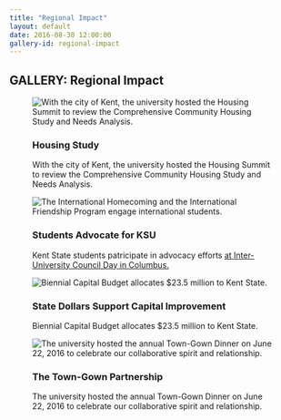 ```yaml
---
title: "Regional Impact"
layout: default
date: 2016-08-30 12:00:00
gallery-id: regional-impact
---
```


<div class="section-default">
<!--<?php include("../patterns/partials/close-button.html") ?>-->
	<div class="inner-wrapper">
		<h2 class="gallery-title"><span>GALLERY:</span> Regional Impact</h2>
		<section id="gallery" class="gallery owl-carousel">
			<figure class="gallery__item">
			  <img class="gallery__item__image" src="{{ site.url }}/assets/img/gallery/crop/housingsummit.jpg" alt="With the city of Kent, the university hosted the Housing Summit to review the Comprehensive Community Housing Study and Needs Analysis." />
			  <figcaption>
			    <h3 class="gallery-caption__title">Housing Study</h3>
			    <p class="gallery-caption__description">With the city of Kent, the university hosted the Housing Summit to review the Comprehensive Community Housing Study and Needs Analysis.</p>
			  </figcaption>
			</figure>
			<figure class="gallery__item">
			  <img class="gallery__item__image" src="{{ site.url }}/assets/img/gallery/crop/iuc.jpg" alt="The International Homecoming and the International Friendship Program engage international students." />
			  <figcaption>
			    <h3 class="gallery-caption__title">Students Advocate for KSU</h3>
			    <p class="gallery-caption__description">Kent State students patricipate in advocacy efforts <a href="http://kent.meritpages.com/achievements/Inter-University-Council-Student-Advocacy-Day-at-the-Ohio-Statehouse-/60114"> at Inter-University Council Day in Columbus.</a></p>
			  </figcaption>
			  </figure>
			  <figure class="gallery__item">
			    <img class="gallery__item__image" src="{{ site.url }}/assets/img/gallery/crop/fixed.jpg" alt="Biennial Capital Budget allocates $23.5 million to Kent State." />
			    <figcaption>
			      <h3 class="gallery-caption__title">State Dollars Support Capital Improvement</h3>
			      <p class="gallery-caption__description">Biennial Capital Budget allocates $23.5 million to Kent State.</p>
			    </figcaption>
			  </figure>
			  <figure class="gallery__item">
			    <img class="gallery__item__image" src="{{ site.url }}/assets/img/gallery/crop/towngown.jpg" alt="The university hosted the annual Town-Gown Dinner on June 22, 2016 to celebrate our collaborative spirit and relationship." />
			    <figcaption>
			      <h3 class="gallery-caption__title">The Town-Gown Partnership</h3>
			      <p class="gallery-caption__description">The university hosted the annual Town-Gown Dinner on June 22, 2016 to celebrate our collaborative spirit and relationship.</p>
			    </figcaption>
			  </figure>
		</section>
	</div>
</div>
